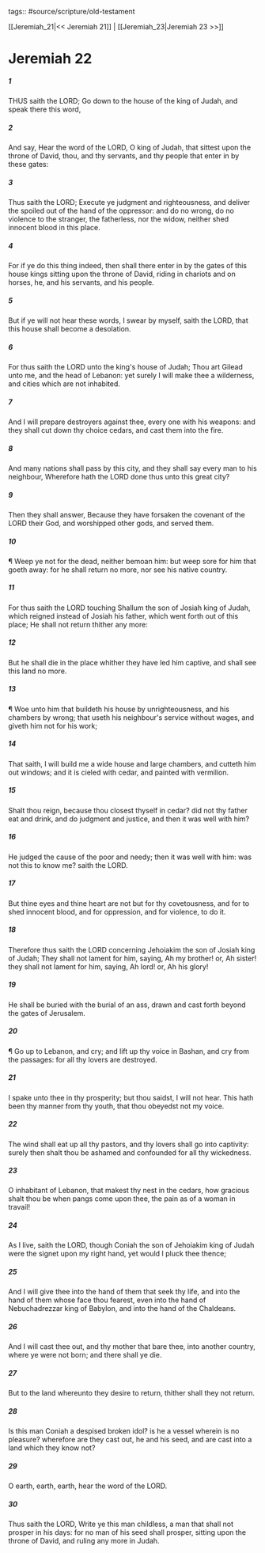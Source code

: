 tags:: #source/scripture/old-testament

[[Jeremiah_21|<< Jeremiah 21]] | [[Jeremiah_23|Jeremiah 23 >>]]

# Jeremiah 22

##### 1

THUS saith the LORD; Go down to the house of the king of Judah, and speak there this word,

##### 2

And say, Hear the word of the LORD, O king of Judah, that sittest upon the throne of David, thou, and thy servants, and thy people that enter in by these gates:

##### 3

Thus saith the LORD; Execute ye judgment and righteousness, and deliver the spoiled out of the hand of the oppressor: and do no wrong, do no violence to the stranger, the fatherless, nor the widow, neither shed innocent blood in this place.

##### 4

For if ye do this thing indeed, then shall there enter in by the gates of this house kings sitting upon the throne of David, riding in chariots and on horses, he, and his servants, and his people.

##### 5

But if ye will not hear these words, I swear by myself, saith the LORD, that this house shall become a desolation.

##### 6

For thus saith the LORD unto the king's house of Judah; Thou art Gilead unto me, and the head of Lebanon: yet surely I will make thee a wilderness, and cities which are not inhabited.

##### 7

And I will prepare destroyers against thee, every one with his weapons: and they shall cut down thy choice cedars, and cast them into the fire.

##### 8

And many nations shall pass by this city, and they shall say every man to his neighbour, Wherefore hath the LORD done thus unto this great city?

##### 9

Then they shall answer, Because they have forsaken the covenant of the LORD their God, and worshipped other gods, and served them.

##### 10

¶ Weep ye not for the dead, neither bemoan him: but weep sore for him that goeth away: for he shall return no more, nor see his native country.

##### 11

For thus saith the LORD touching Shallum the son of Josiah king of Judah, which reigned instead of Josiah his father, which went forth out of this place; He shall not return thither any more:

##### 12

But he shall die in the place whither they have led him captive, and shall see this land no more.

##### 13

¶ Woe unto him that buildeth his house by unrighteousness, and his chambers by wrong; that useth his neighbour's service without wages, and giveth him not for his work;

##### 14

That saith, I will build me a wide house and large chambers, and cutteth him out windows; and it is cieled with cedar, and painted with vermilion.

##### 15

Shalt thou reign, because thou closest thyself in cedar? did not thy father eat and drink, and do judgment and justice, and then it was well with him?

##### 16

He judged the cause of the poor and needy; then it was well with him: was not this to know me? saith the LORD.

##### 17

But thine eyes and thine heart are not but for thy covetousness, and for to shed innocent blood, and for oppression, and for violence, to do it.

##### 18

Therefore thus saith the LORD concerning Jehoiakim the son of Josiah king of Judah; They shall not lament for him, saying, Ah my brother! or, Ah sister! they shall not lament for him, saying, Ah lord! or, Ah his glory!

##### 19

He shall be buried with the burial of an ass, drawn and cast forth beyond the gates of Jerusalem.

##### 20

¶ Go up to Lebanon, and cry; and lift up thy voice in Bashan, and cry from the passages: for all thy lovers are destroyed.

##### 21

I spake unto thee in thy prosperity; but thou saidst, I will not hear. This hath been thy manner from thy youth, that thou obeyedst not my voice.

##### 22

The wind shall eat up all thy pastors, and thy lovers shall go into captivity: surely then shalt thou be ashamed and confounded for all thy wickedness.

##### 23

O inhabitant of Lebanon, that makest thy nest in the cedars, how gracious shalt thou be when pangs come upon thee, the pain as of a woman in travail!

##### 24

As I live, saith the LORD, though Coniah the son of Jehoiakim king of Judah were the signet upon my right hand, yet would I pluck thee thence;

##### 25

And I will give thee into the hand of them that seek thy life, and into the hand of them whose face thou fearest, even into the hand of Nebuchadrezzar king of Babylon, and into the hand of the Chaldeans.

##### 26

And I will cast thee out, and thy mother that bare thee, into another country, where ye were not born; and there shall ye die.

##### 27

But to the land whereunto they desire to return, thither shall they not return.

##### 28

Is this man Coniah a despised broken idol? is he a vessel wherein is no pleasure? wherefore are they cast out, he and his seed, and are cast into a land which they know not?

##### 29

O earth, earth, earth, hear the word of the LORD.

##### 30

Thus saith the LORD, Write ye this man childless, a man that shall not prosper in his days: for no man of his seed shall prosper, sitting upon the throne of David, and ruling any more in Judah.
